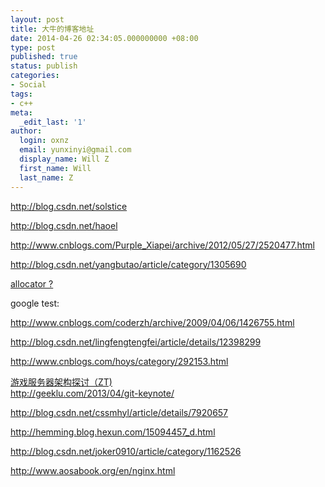 ```yaml
---
layout: post
title: 大牛的博客地址
date: 2014-04-26 02:34:05.000000000 +08:00
type: post
published: true
status: publish
categories:
- Social
tags:
- c++
meta:
  _edit_last: '1'
author:
  login: oxnz
  email: yunxinyi@gmail.com
  display_name: Will Z
  first_name: Will
  last_name: Z
---
```

<p><a href="http://blog.csdn.net/solstice">http://blog.csdn.net/solstice</a></p>
<p><a href="http://blog.csdn.net/haoel">http://blog.csdn.net/haoel</a></p>
<p><a href="http://www.cnblogs.com/Purple_Xiapei/archive/2012/05/27/2520477.html">http://www.cnblogs.com/Purple_Xiapei/archive/2012/05/27/2520477.html</a></p>
<p><a href="http://blog.csdn.net/yangbutao/article/category/1305690">http://blog.csdn.net/yangbutao/article/category/1305690</a></p>
<p><a href="http://blog.csdn.net/yangbutao/article/category/1305690">allocator ?</a></p>
<p><!--more--></p>
<p>google test:</p>
<p><a href="http://www.cnblogs.com/coderzh/archive/2009/04/06/1426755.html">http://www.cnblogs.com/coderzh/archive/2009/04/06/1426755.html</a></p>
<p><a href="http://blog.csdn.net/lingfengtengfei/article/details/12398299">http://blog.csdn.net/lingfengtengfei/article/details/12398299</a></p>
<p><a href="http://www.cnblogs.com/hoys/category/292153.html">http://www.cnblogs.com/hoys/category/292153.html</a></p>
<p><a href="http://blog.chinaunix.net/uid-124873-id-2933203.html">游戏服务器架构探讨（ZT)</a><br />
<a href="http://geeklu.com/2013/04/git-keynote/">http://geeklu.com/2013/04/git-keynote/</a></p>
<p><a href="http://blog.csdn.net/cssmhyl/article/details/7920657">http://blog.csdn.net/cssmhyl/article/details/7920657</a></p>
<p><a href="http://hemming.blog.hexun.com/15094457_d.html">http://hemming.blog.hexun.com/15094457_d.html</a></p>
<p><a href="http://blog.csdn.net/joker0910/article/category/1162526">http://blog.csdn.net/joker0910/article/category/1162526</a></p>
<p><a href="http://www.aosabook.org/en/nginx.html">http://www.aosabook.org/en/nginx.html</a></p>
